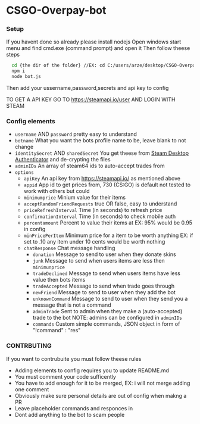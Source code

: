 # CSGO-Overpay-bot

### Setup
If you havent done so already please install nodejs
Open windows start menu and find cmd.exe (command prompt) and open it
Then follow theese steps
```BASH
  cd {the dir of the folder} //EX: cd C:/users/arze/desktop/CSGO-Overpay-Bot 
  npm i
  node bot.js
```
Then add your ussername,password,secrets and api key to config

TO GET A API KEY GO TO https://steamapi.io/user AND LOGIN WITH STEAM

### Config elements
- `username` AND `password` pretty easy to understand
- `botname` What you want the bots profile name to be, leave blank to not change
- `identitySecret` AND `sharedSecret` You get theese from [Steam Desktop Authenticator](https://github.com/Jessecar96/SteamDesktopAuthenticator/releases/tag/1.0.7.2) and de-crypting the files
- `adminIDs` An array of steam64 ids to auto-accept trades from
- `options`
	- `apiKey` An api key from https://steamapi.io/ as mentioned above
	- `appid` App id to get prices from, 730 (CS:GO) is default not tested to work with others but could
	- `minimumprice` Minium value for their items
	- `acceptRandomFriendRequests` true OR false, easy to understand
	- `priceRefreshInterval` Time (in seconds) to refresh price
	- `confirmationInterval` Time (in seconds) to check mobile auth
	- `percentamount` Percent to value their items at EX: 95% would be 0.95 in config
	- `minPricePerItem` Minimum price for a item to be worth anything EX: if set to .10 any item under 10 cents would be worth nothing
	- `chatResponse` Chat message handling
		- `donation` Message to send to user when they donate skins
		- `junk` Message to send when users items are less then `minimunprice`
		- `tradeDeclined` Message to send when users items have less value then bots items
		- `tradeAccepted` Message to send when trade goes through
		- `newFriend` Message to send to user when they add the bot
		- `unknownCommand` Message to send to user when they send you a message that is not a command
		- `adminTrade` Sent to admin when they make a (auto-accepted) trade to the bot NOTE: admins can be configured in `adminIDs`
		- `commands` Custom simple commands, JSON object in form of "!command"
: "res"





### CONTRBUTING
If you want to contrubuite you must follow theese rules
- Adding elements to config requires you to update README.md
- You must comment your code sufficently
- You have to add enough for it to be merged, EX: i will not merge adding one comment
- Obviously make sure personal details are out of config when makng a PR
- Leave placeholder commands and responces in
- Dont add anything to the bot to scam people
